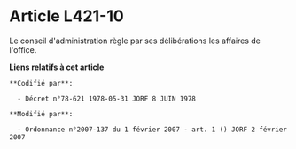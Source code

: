 # Article L421-10

Le conseil d'administration règle par ses délibérations les affaires de l'office.

**Liens relatifs à cet article**

	**Codifié par**:

	  - Décret n°78-621 1978-05-31 JORF 8 JUIN 1978

	**Modifié par**:

	  - Ordonnance n°2007-137 du 1 février 2007 - art. 1 () JORF 2 février 2007
